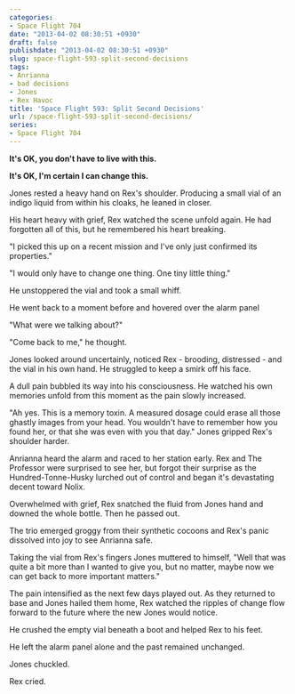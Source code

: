 ```yaml
---
categories:
- Space Flight 704
date: "2013-04-02 08:30:51 +0930"
draft: false
publishdate: "2013-04-02 08:30:51 +0930"
slug: space-flight-593-split-second-decisions
tags:
- Anrianna
- bad decisions
- Jones
- Rex Havoc
title: 'Space Flight 593: Split Second Decisions'
url: /space-flight-593-split-second-decisions/
series:
- Space Flight 704
---
```

**It's OK, you don't have to live with this.**

**It's OK, I'm certain I can change this.**

Jones rested a heavy hand on Rex's shoulder. Producing a small vial of an indigo liquid from within his cloaks, he leaned in closer.

His heart heavy with grief, Rex watched the scene unfold again. He had forgotten all of this, but he remembered his heart breaking.

"I picked this up on a recent mission and I've only just confirmed its properties."

"I would only have to change one thing. One tiny little thing."

He unstoppered the vial and took a small whiff.

He went back to a moment before and hovered over the alarm panel

"What were we talking about?"

"Come back to me," he thought.

Jones looked around uncertainly, noticed Rex - brooding, distressed - and the vial in his own hand. He struggled to keep a smirk off his face.

A dull pain bubbled its way into his consciousness. He watched his own memories unfold from this moment as the pain slowly increased.

"Ah yes. This is a memory toxin. A measured dosage could erase all those ghastly images from your head. You wouldn't have to remember how you found her, or that she was even with you that day." Jones gripped Rex's shoulder harder.

Anrianna heard the alarm and raced to her station early. Rex and The Professor were surprised to see her, but forgot their surprise as the Hundred-Tonne-Husky lurched out of control and began it's devastating decent toward Nolix.

Overwhelmed with grief, Rex snatched the fluid from Jones hand and downed the whole bottle. Then he passed out.

The trio emerged groggy from their synthetic cocoons and Rex's panic dissolved into joy to see Anrianna safe.

Taking the vial from Rex's fingers Jones muttered to himself, "Well that was quite a bit more than I wanted to give you, but no matter, maybe now we can get back to more important matters."

The pain intensified as the next few days played out. As they returned to base and Jones hailed them home, Rex watched the ripples of change flow forward to the future where the new Jones would notice.

He crushed the empty vial beneath a boot and helped Rex to his feet.

He left the alarm panel alone and the past remained unchanged.

Jones chuckled.

Rex cried.
